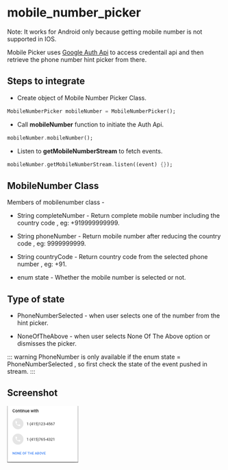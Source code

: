 # mobile_number_picker

Note: It works for Android only because getting mobile number is not supported in IOS.

Mobile Picker uses [Google Auth Api](https://developers.google.com/android/reference/com/google/android/gms/auth/api/package-summary) to access credentail api and then retrieve the phone number hint picker from there.

## Steps to integrate

- Create object of Mobile Number Picker Class.

```dart
MobileNumberPicker mobileNumber = MobileNumberPicker();

```

- Call **mobileNumber** function to initiate the Auth Api.

```dart
mobileNumber.mobileNumber();
```

- Listen to **getMobileNumberStream** to fetch events.

```dart
mobileNumber.getMobileNumberStream.listen((event) {});
```

## MobileNumber Class

Members of mobilenumber class -

- String completeNumber - Return complete mobile number including the country code , eg: +919999999999.

- String phoneNumber - Return mobile number after reducing the country code , eg: 9999999999.

- String countryCode - Return country code from the selected phone number , eg: +91.

- enum state - Whether the mobile number is selected or not.

## Type of state

- PhoneNumberSelected - when user selects one of the number from the hint picker.

- NoneOfTheAbove - when user selects None Of The Above option or dismisses the picker.

::: warning
PhoneNumber is only available if the enum state = PhoneNumberSelected , so first check the state of the event pushed in stream.
:::

## Screenshot

![Image](https://github.com/Aashishm178/mobile_number_picker/blob/master/image/image.png)
